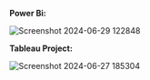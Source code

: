 **Power Bi:**

![Screenshot 2024-06-29 122848](https://github.com/janvaljan7/Portfolie_Projects/assets/42122767/db68a036-bd1f-4543-ae9c-af05a5f735b8)




**Tableau Project:**

![Screenshot 2024-06-27 185304](https://github.com/janvaljan7/Portfolie_Projects/assets/42122767/aabd48b3-1ea0-49c5-90f6-c89f6db64bb4)
